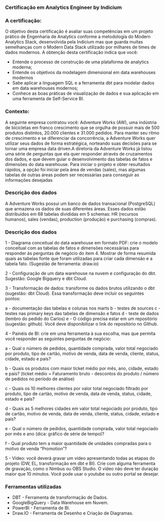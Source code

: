 ### Certificação em Analytics Engineer by Indicium

### A certificação:
O objetivo desta certificação é avaliar suas competências em um projeto prático de Engenharia de Analytics conforme a metodologia do Modern Analytics Stack, desenvolvida pela Indicium mas que guarda muitas semelhanças com o Modern Data Stack utilizado por milhares de times de dados modernos.
A obtenção desta certificação indica que você:  
- Entende o processo de construção de uma plataforma de analytics moderna;
- Entende os objetivos da modelagem dimensional em data warehouses modernos
- Sabe aplicar a linguagem SQL e a ferramenta dbt para modelar dados em data warehouses modernos;
- Conhece as boas práticas de visualização de dados e sua aplicação em uma ferramenta de Self-Service BI.

### Contexto:
A seguinte empresa contratou você: Adventure Works (AW), uma indústria de bicicletas em franco crescimento que se orgulha de possuir mais de 500 produtos distintos, 20.000 clientes e 31.000 pedidos. Para manter seu ritmo de crescimento e se diferenciar da concorrência, a Adventure Works quer utilizar seus dados de forma estratégica, norteando suas decisões para se tornar uma empresa data driven.A diretoria da Adventure Works já listou uma série de perguntas que ela quer responder através de cruzamentos dos dados, e que devem guiar o desenvolvimento das tabelas de fatos e dimensões do data warehouse. Para iniciar o projeto e obter resultados rápidos, a opção foi iniciar pela área de vendas (sales), mas algumas tabelas de outras áreas podem ser necessárias para conseguir as informações desejadas

### Descrição dos dados
A Adventure Works possui um banco de dados transacional (PostgreSQL) que armazena os dados de suas diferentes áreas. Esses dados estão distribuídos em 68 tabelas divididas em 5 schemas: HR (recursos humanos), sales (vendas), production (produção) e purchasing (compras).

### Descrição dos dados
1 - Diagrama conceitual do data warehouse em formato PDF: crie o modelo conceitual com as tabelas de fatos e dimensões necessárias para responder às perguntas de negócio do item 4. Mostrar de forma resumida quais as tabelas fonte que foram utilizadas para criar cada dimensão e a tabela fato. (Sugestão de ferramenta: draw.io)

2 - Configuração de um data warehouse na nuvem e configuração do dbt. Sugestão: Google Bigquery e dbt Cloud.
    
3 - Transformação de dados: transforme os dados brutos utilizando o dbt (sugestão: dbt Cloud). Essa transformação deve incluir os seguintes pontos:

a - documentação das tabelas e colunas nos marts
b - testes de sources
c - testes nas primary keys das tabelas de dimensão e fatos
d - teste de dados (lembro do pedido do Carlos)
e - O código precisa estar em um repositório (sugestão: github). Você deve disponibilizar o link do repositório no Github.

4 - Painéis de BI: crie em uma ferramenta à sua escolha, mas que permita você responder as seguintes perguntas de negócio:

a - Qual o número de pedidos, quantidade comprada, valor total negociado por produto, tipo de cartão, motivo de venda, data de venda, cliente, status, cidade, estado e país?

b - Quais os produtos com maior ticket médio por mês, ano, cidade, estado e país? (ticket médio = Faturamento bruto - descontos do produto / número de pedidos no período de análise)

c - Quais os 10 melhores clientes por valor total negociado filtrado por produto, tipo de cartão, motivo de venda, data de venda, status, cidade, estado e país?

d - Quais as 5 melhores cidades em valor total negociado por produto, tipo de cartão, motivo de venda, data de venda, cliente, status, cidade, estado e país?

e - Qual o número de pedidos, quantidade comprada, valor total negociado por mês e ano (dica: gráfico de série de tempo)?

f - Qual produto tem a maior quantidade de unidades compradas para o motivo de venda “Promotion”?
    
5 - Vídeo: você deverá gravar um vídeo apresentando todas as etapas do projeto (DW, EL, transformação em dbt e BI). Crie com alguma ferramenta de gravação, como o Nimbus ou OBS Studio. O vídeo não deve ter duração maior que 10 minutos. Você pode usar o youtube ou outro portal se desejar.

### Ferramentas utilizadas
- DBT -  Ferramenta de transformação de Dados.
- GoogleBigQuery - Data Warehouse em Nuvem.
- PowerBI - Ferramenta de BI.
- Draw.IO - Ferramenta de Desenho e Criação de Diagramas.
